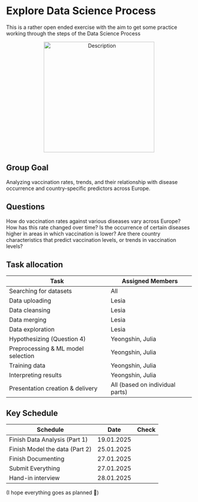 # Explore Data Science Process
This is a rather open ended exercise with the aim to get some practice working through the steps of the Data Science Process
<p align="center">
  <img src="https://github.com/user-attachments/assets/823187b8-8934-48bc-b45f-3dd2eed587b0" alt="Description" width="300">
</p>


## Group Goal
Analyzing vaccination rates, trends, and their relationship with disease occurrence and country-specific predictors across Europe.

## Questions
How do vaccination rates against various diseases vary across Europe? How has this rate changed over time? Is the occurrence of certain diseases higher in areas in which vaccination is lower? Are there country characteristics that predict vaccination levels, or trends in vaccination levels?

## Task allocation
| **Task**                          | **Assigned Members**            |
|-----------------------------------|---------------------------------|
| Searching for datasets            | All                             |
| Data uploading                    | Lesia                           |
| Data cleansing                    | Lesia                           |
| Data merging                      | Lesia                           |
| Data exploration                  | Lesia                           |
| Hypothesizing (Question 4)        | Yeongshin, Julia                |
| Preprocessing & ML model selection| Yeongshin, Julia                |
| Training data                     | Yeongshin, Julia                |
| Interpreting results              | Yeongshin, Julia                |
| Presentation creation & delivery  | All (based on individual parts) |


## Key Schedule
| **Schedule**                          | **Date**   | **Check** |
|---------------------------------------|------------|-----------|
| Finish Data Analysis (Part 1)         | 19.01.2025 |           |
| Finish Model the data (Part 2)        | 25.01.2025 |           |
| Finish Documenting                    | 27.01.2025 |           |
| Submit Everything                     | 27.01.2025 |           |
| Hand-in interview                     | 28.01.2025 |           |

(I hope everything goes as planned 🙏)
